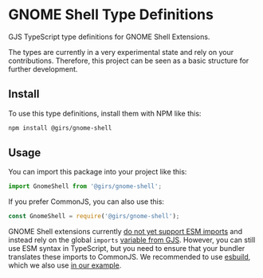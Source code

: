 
# GNOME Shell Type Definitions

GJS TypeScript type definitions for GNOME Shell Extensions.

The types are currently in a very experimental state and rely on your contributions. Therefore, this project can be seen as a basic structure for further development.

## Install

To use this type definitions, install them with NPM like this:
```bash
npm install @girs/gnome-shell
```

## Usage

You can import this package into your project like this:

```ts
import GnomeShell from '@girs/gnome-shell';
```

If you prefer CommonJS, you can also use this:

```ts
const GnomeShell = require('@girs/gnome-shell');
```

GNOME Shell extensions currently [do not yet support ESM imports](https://gitlab.gnome.org/GNOME/gnome-shell/-/merge_requests/1499) and instead rely on the global `imports` [variable from GJS](https://gjs.guide/guides/gjs/intro.html). However, you can still use ESM syntax in TypeScript, but you need to ensure that your bundler translates these imports to CommonJS. We recommended to use [esbuild](https://esbuild.github.io/), which we also use [in our example](examples/hello-world).